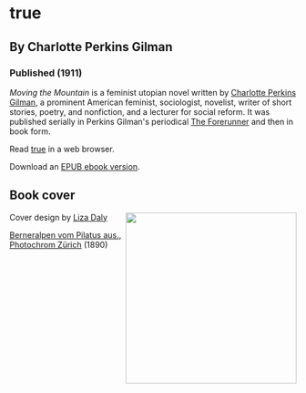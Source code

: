 # true
## By Charlotte Perkins Gilman
### Published (1911)

  *Moving the Mountain* is a feminist utopian novel written by
  [Charlotte Perkins
  Gilman](https://en.wikipedia.org/wiki/Charlotte_Perkins_Gilman), a
  prominent American feminist, sociologist, novelist, writer of short
  stories, poetry, and nonfiction, and a lecturer for social reform. It
  was published serially in Perkins Gilman's periodical [The
  Forerunner](http://www.charlotteperkinsgilman.com/2008/05/forerunner-11-forerunner-advertisement.html)
  and then in book form.


Read [true](https://lizadaly.github.io/utopia-novels/books/moving-the-mountain/moving-the-mountain.html) in a web browser.

Download an [EPUB ebook version](https://lizadaly.github.io/utopia-novels/books/moving-the-mountain/moving-the-mountain.epub).

## Book cover
<img src="https://lizadaly.github.io/utopia-novels/books/moving-the-mountain/cover.png" height="300" align="right">

Cover design by [Liza Daly](https://lizadaly.com)

[Berneralpen vom Pilatus aus., Photochrom
Zürich](https://www.rijksmuseum.nl/en/my/collections/141--mattie-boom/colormania/objecten#/RP-F-F01156-DJ,13)
(1890)
